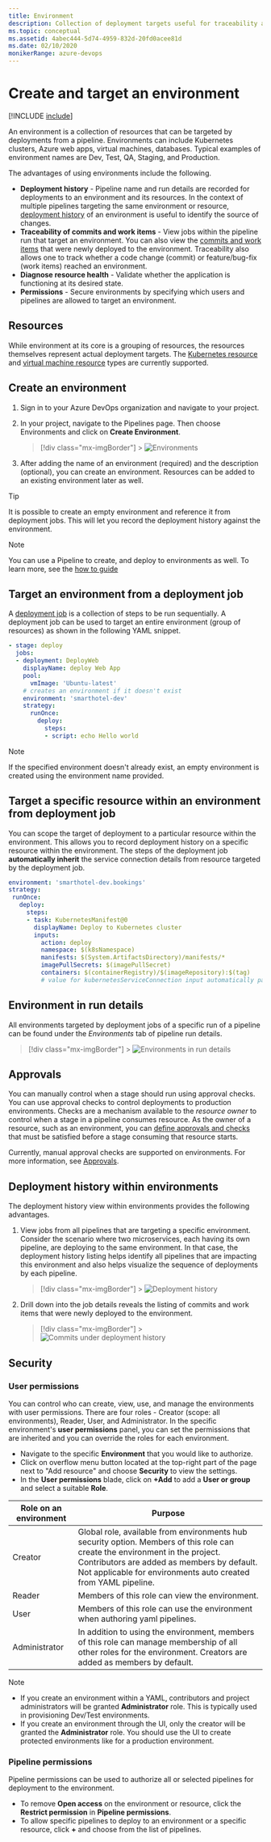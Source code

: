 ```yaml
---
title: Environment
description: Collection of deployment targets useful for traceability and recording deployment history
ms.topic: conceptual
ms.assetid: 4abec444-5d74-4959-832d-20fd0acee81d
ms.date: 02/10/2020
monikerRange: azure-devops
---
```


# Create and target an environment

[!INCLUDE [include](../includes/version-team-services.md)]

An environment is a collection of resources that can be targeted by deployments from a pipeline. Environments can include Kubernetes clusters, Azure web apps, virtual machines, databases. Typical examples of environment names are Dev, Test, QA, Staging, and Production.

The advantages of using environments include the following.

- **Deployment history** - Pipeline name and run details are recorded for deployments to an environment and its resources. In the context of multiple pipelines targeting the same environment or resource, [deployment history](#deployment-history) of an environment is useful to identify the source of changes.
- **Traceability of commits and work items** - View jobs within the pipeline run that target an environment. You can also view the [commits and work items](#deployment-history) that were newly deployed to the environment. Traceability also allows one to track whether a code change (commit) or feature/bug-fix (work items) reached an environment.
- **Diagnose resource health** - Validate whether the application is functioning at its desired state.
- **Permissions** - Secure environments by specifying which users and pipelines are allowed to target an environment.

## Resources

While environment at its core is a grouping of resources, the resources themselves represent actual deployment targets. The [Kubernetes resource](environments-kubernetes.md) and [virtual machine resource](environments-virtual-machines.md) types are currently supported.

<a name="creation"></a>

## Create an environment

1. Sign in to your Azure DevOps organization and navigate to your project.

2. In your project, navigate to the Pipelines page. Then choose Environments and click on **Create Environment**.

   > [!div class="mx-imgBorder"] > ![Environments](media/environments-nav.png)

3. After adding the name of an environment (required) and the description (optional), you can create an environment. Resources can be added to an existing environment later as well.

> [!TIP]
> It is possible to create an empty environment and reference it from deployment jobs. This will let you record the deployment history against the environment.

> [!NOTE]
> You can use a Pipeline to create, and deploy to environments as well. To learn more, see the [how to guide](../ecosystems/kubernetes/aks-template.md)

<a name="target-from-deployment-job"></a>

## Target an environment from a deployment job

A [deployment job](deployment-jobs.md) is a collection of steps to be run sequentially. A deployment job can be used to target an entire environment (group of resources) as shown in the following YAML snippet.

```YAML
- stage: deploy
  jobs:
  - deployment: DeployWeb
    displayName: deploy Web App
    pool:
      vmImage: 'Ubuntu-latest'
    # creates an environment if it doesn't exist
    environment: 'smarthotel-dev'
    strategy:
      runOnce:
        deploy:
          steps:
          - script: echo Hello world
```

> [!NOTE]
> If the specified environment doesn't already exist, an empty environment is created using the environment name provided.

<a name="target-resource-from-deployment-job"></a>

## Target a specific resource within an environment from deployment job

You can scope the target of deployment to a particular resource within the environment. This allows you to record deployment history on a specific resource within the environment. The steps of the deployment job **automatically inherit** the service connection details from resource targeted by the deployment job.

```YAML
environment: 'smarthotel-dev.bookings'
strategy:
 runOnce:
   deploy:
     steps:
     - task: KubernetesManifest@0
       displayName: Deploy to Kubernetes cluster
       inputs:
         action: deploy
         namespace: $(k8sNamespace)
         manifests: $(System.ArtifactsDirectory)/manifests/*
         imagePullSecrets: $(imagePullSecret)
         containers: $(containerRegistry)/$(imageRepository):$(tag)
         # value for kubernetesServiceConnection input automatically passed down to task by environment.resource input
```

<a name="in-run-details"></a>

## Environment in run details

All environments targeted by deployment jobs of a specific run of a pipeline can be found under the _Environments_ tab of pipeline run details.

> [!div class="mx-imgBorder"] > ![Environments in run details](media/environments-run.png)

## Approvals

You can manually control when a stage should run using approval checks. You can use approval checks to control deployments to production environments. Checks are a mechanism available to the _resource owner_ to control when a stage in a pipeline consumes resource. As the owner of a resource, such as an environment, you can [define approvals and checks](approvals.md) that must be satisfied before a stage consuming that resource starts.

Currently, manual approval checks are supported on environments.
For more information, see [Approvals](approvals.md).

<a name="deployment-history"></a>

## Deployment history within environments

The deployment history view within environments provides the following advantages.

1. View jobs from all pipelines that are targeting a specific environment. Consider the scenario where two microservices, each having its own pipeline, are deploying to the same environment. In that case, the deployment history listing helps identify all pipelines that are impacting this environment and also helps visualize the sequence of deployments by each pipeline.

   > [!div class="mx-imgBorder"] > ![Deployment history](media/environments-deployment-history.png)

2) Drill down into the job details reveals the listing of commits and work items that were newly deployed to the environment.

   > [!div class="mx-imgBorder"] > ![Commits under deployment history](media/environments-deployment-history-commits.png)

## Security

### User permissions

You can control who can create, view, use, and manage the environments with user permissions. There are four roles - Creator (scope: all environments), Reader, User, and Administrator. In the specific environment's **user permissions** panel, you can set the permissions that are inherited and you can override the roles for each environment.

- Navigate to the specific **Environment** that you would like to authorize.
- Click on overflow menu button located at the top-right part of the page next to "Add resource" and choose **Security** to view the settings.
- In the **User permissions** blade, click on **+Add** to add a **User or group** and select a suitable **Role**.

| Role on an environment | Purpose                                                                                                                                                                                                                                      |
| ---------------------- | -------------------------------------------------------------------------------------------------------------------------------------------------------------------------------------------------------------------------------------------- |
| Creator                | Global role, available from environments hub security option. Members of this role can create the environment in the project. Contributors are added as members by default. Not applicable for environments auto created from YAML pipeline. |
| Reader                 | Members of this role can view the environment.                                                                                                                                                                                               |
| User                   | Members of this role can use the environment when authoring yaml pipelines.                                                                                                                                                                  |
| Administrator          | In addition to using the environment, members of this role can manage membership of all other roles for the environment. Creators are added as members by default.                                                                           |

> [!NOTE]
>
> - If you create an environment within a YAML, contributors and project administrators will be granted **Administrator** role. This is typically used in provisioning Dev/Test environments.
> - If you create an environment through the UI, only the creator will be granted the **Administrator** role. You should use the UI to create protected environments like for a production environment.

### Pipeline permissions

Pipeline permissions can be used to authorize all or selected pipelines for deployment to the environment.

- To remove **Open access** on the environment or resource, click the **Restrict permission** in **Pipeline permissions**.
- To allow specific pipelines to deploy to an environment or a specific resource, click **+** and choose from the list of pipelines.
